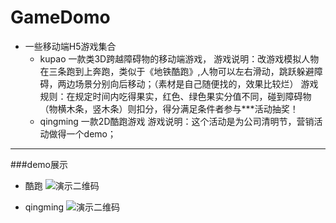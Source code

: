 # GameDomo
- 一些移动端H5游戏集合
  - kupao 一款类3D跨越障碍物的移动端游戏，
  游戏说明：改游戏模拟人物在三条跑到上奔跑，类似于《地铁酷跑》,人物可以左右滑动，跳跃躲避障碍，两边场景分别向后移动；（素材是自己随便找的，效果比较烂）
  游戏规则：在规定时间内吃得果实，红色、绿色果实分值不同，碰到障碍物（物横木条，竖木条）则扣分，得分满足条件者参与***活动抽奖！
  - qingming 一款2D酷跑游戏
  游戏说明：这个活动是为公司清明节，营销活动做得一个demo；
- - -
###demo展示
- 酷跑
![演示二维码](https://qr.api.cli.im/qr?data=https%253A%252F%252F224137748.github.io%252FgameDomo%252Fkupao%252F&level=H&transparent=false&bgcolor=%23ffffff&forecolor=%23000000&blockpixel=12&marginblock=1&logourl=&size=280&kid=cliim&key=a4ef819222baf4e00fdc838fc91c19b5)



- qingming
![演示二维码](https://qr.api.cli.im/qr?data=https%253A%252F%252F224137748.github.io%252FgameDomo%252Fqingming%252Findex.html&level=H&transparent=false&bgcolor=%23ffffff&forecolor=%23000000&blockpixel=12&marginblock=1&logourl=&size=280&kid=cliim&key=bff63507f6f9e7b9268ba237ef8432e3)



  
